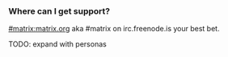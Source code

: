 ### Where can I get support?

[\#matrix:matrix.org](https://matrix.to/#/#matrix:matrix.org) aka \#matrix on irc.freenode.is your best bet.

TODO: expand with personas